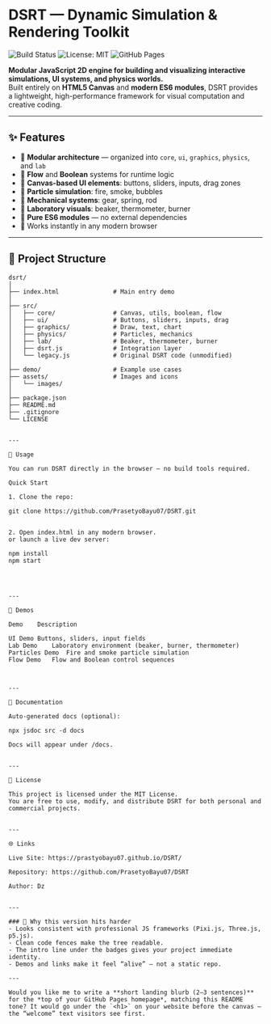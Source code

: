 # DSRT — Dynamic Simulation & Rendering Toolkit  

![Build Status](https://github.com/PrasetyoBayu07/DSRT/actions/workflows/deploy.yml/badge.svg)
![License: MIT](https://img.shields.io/badge/License-MIT-yellow.svg)
![GitHub Pages](https://img.shields.io/badge/Deployed-GitHub%20Pages-blue.svg)

**Modular JavaScript 2D engine for building and visualizing interactive simulations, UI systems, and physics worlds.**  
Built entirely on **HTML5 Canvas** and **modern ES6 modules**, DSRT provides a lightweight, high-performance framework for visual computation and creative coding.

---

## ✨ Features

- 🔹 **Modular architecture** — organized into `core`, `ui`, `graphics`, `physics`, and `lab`
- 🔹 **Flow** and **Boolean** systems for runtime logic
- 🔹 **Canvas-based UI elements**: buttons, sliders, inputs, drag zones
- 🔹 **Particle simulation**: fire, smoke, bubbles
- 🔹 **Mechanical systems**: gear, spring, rod
- 🔹 **Laboratory visuals**: beaker, thermometer, burner
- 🔹 **Pure ES6 modules** — no external dependencies
- 🔹 Works instantly in any modern browser

---

## 📂 Project Structure

```text
dsrt/
│
├── index.html               # Main entry demo
│
├── src/
│   ├── core/                # Canvas, utils, boolean, flow
│   ├── ui/                  # Buttons, sliders, inputs, drag
│   ├── graphics/            # Draw, text, chart
│   ├── physics/             # Particles, mechanics
│   ├── lab/                 # Beaker, thermometer, burner
│   ├── dsrt.js              # Integration layer
│   └── legacy.js            # Original DSRT code (unmodified)
│
├── demo/                    # Example use cases
├── assets/                  # Images and icons
│   └── images/
│
├── package.json
├── README.md
├── .gitignore
└── LICENSE


---

🚀 Usage

You can run DSRT directly in the browser — no build tools required.

Quick Start

1. Clone the repo:

git clone https://github.com/PrasetyoBayu07/DSRT.git


2. Open index.html in any modern browser.
or launch a live dev server:

npm install
npm start




---

🧩 Demos

Demo	Description

UI Demo	Buttons, sliders, input fields
Lab Demo	Laboratory environment (beaker, burner, thermometer)
Particles Demo	Fire and smoke particle simulation
Flow Demo	Flow and Boolean control sequences



---

🧠 Documentation

Auto-generated docs (optional):

npx jsdoc src -d docs

Docs will appear under /docs.


---

🧾 License

This project is licensed under the MIT License.
You are free to use, modify, and distribute DSRT for both personal and commercial projects.


---

🌐 Links

Live Site: https://prastyobayu07.github.io/DSRT/

Repository: https://github.com/PrasetyoBayu07/DSRT

Author: Dz


---

### 🧠 Why this version hits harder
- Looks consistent with professional JS frameworks (Pixi.js, Three.js, p5.js).  
- Clean code fences make the tree readable.  
- The intro line under the badges gives your project immediate identity.  
- Demos and links make it feel “alive” — not a static repo.

---

Would you like me to write a **short landing blurb (2–3 sentences)** for the *top of your GitHub Pages homepage*, matching this README tone? It would go under the `<h1>` on your website before the canvas — the “welcome” text visitors see first.

